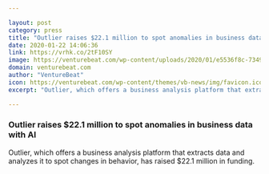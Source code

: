 ```yaml
---

layout: post
category: press
title: "Outlier raises $22.1 million to spot anomalies in business data with AI"
date: 2020-01-22 14:06:36
link: https://vrhk.co/2tF10SY
image: https://venturebeat.com/wp-content/uploads/2020/01/e5536f8c-7349-4a39-9e81-810d344ebc9d-e1579187871463.png?w=1200&strip=all
domain: venturebeat.com
author: "VentureBeat"
icon: https://venturebeat.com/wp-content/themes/vb-news/img/favicon.ico
excerpt: "Outlier, which offers a business analysis platform that extracts data and analyzes it to spot changes in behavior, has raised $22.1 million in funding."

---
```


### Outlier raises $22.1 million to spot anomalies in business data with AI

Outlier, which offers a business analysis platform that extracts data and analyzes it to spot changes in behavior, has raised $22.1 million in funding.